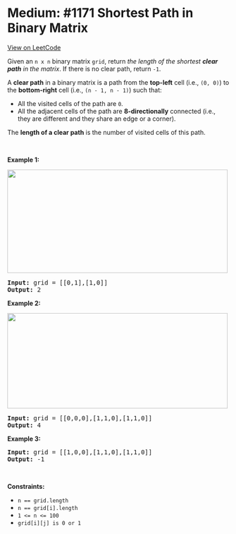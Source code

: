 
Medium: #1171 Shortest Path in Binary Matrix
=======================
[View on LeetCode](https://leetcode.com/problems/shortest-path-in-binary-matrix/)
</hr>
<p>Given an <code>n x n</code> binary matrix <code>grid</code>, return <em>the length of the shortest <strong>clear path</strong> in the matrix</em>. If there is no clear path, return <code>-1</code>.</p>

<p>A <strong>clear path</strong> in a binary matrix is a path from the <strong>top-left</strong> cell (i.e., <code>(0, 0)</code>) to the <strong>bottom-right</strong> cell (i.e., <code>(n - 1, n - 1)</code>) such that:</p>

<ul>
	<li>All the visited cells of the path are <code>0</code>.</li>
	<li>All the adjacent cells of the path are <strong>8-directionally</strong> connected (i.e., they are different and they share an edge or a corner).</li>
</ul>

<p>The <strong>length of a clear path</strong> is the number of visited cells of this path.</p>

<p>&nbsp;</p>
<p><strong class="example">Example 1:</strong></p>
<img alt="" src="https://assets.leetcode.com/uploads/2021/02/18/example1_1.png" style="width: 500px; height: 234px;" />
<pre>
<strong>Input:</strong> grid = [[0,1],[1,0]]
<strong>Output:</strong> 2
</pre>

<p><strong class="example">Example 2:</strong></p>
<img alt="" src="https://assets.leetcode.com/uploads/2021/02/18/example2_1.png" style="height: 216px; width: 500px;" />
<pre>
<strong>Input:</strong> grid = [[0,0,0],[1,1,0],[1,1,0]]
<strong>Output:</strong> 4
</pre>

<p><strong class="example">Example 3:</strong></p>

<pre>
<strong>Input:</strong> grid = [[1,0,0],[1,1,0],[1,1,0]]
<strong>Output:</strong> -1
</pre>

<p>&nbsp;</p>
<p><strong>Constraints:</strong></p>

<ul>
	<li><code>n == grid.length</code></li>
	<li><code>n == grid[i].length</code></li>
	<li><code>1 &lt;= n &lt;= 100</code></li>
	<li><code>grid[i][j] is 0 or 1</code></li>
</ul>

